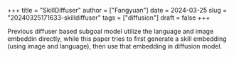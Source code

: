 +++
title = "SkillDiffuser"
author = ["Fangyuan"]
date = 2024-03-25
slug = "20240325171633-skilldiffuser"
tags = ["diffusion"]
draft = false
+++

Previous diffuser based subgoal model utilize the language and image embeddin directly, while this paper tries to first generate a skill embedding (using image and language), then use that embedding in diffusion model.
